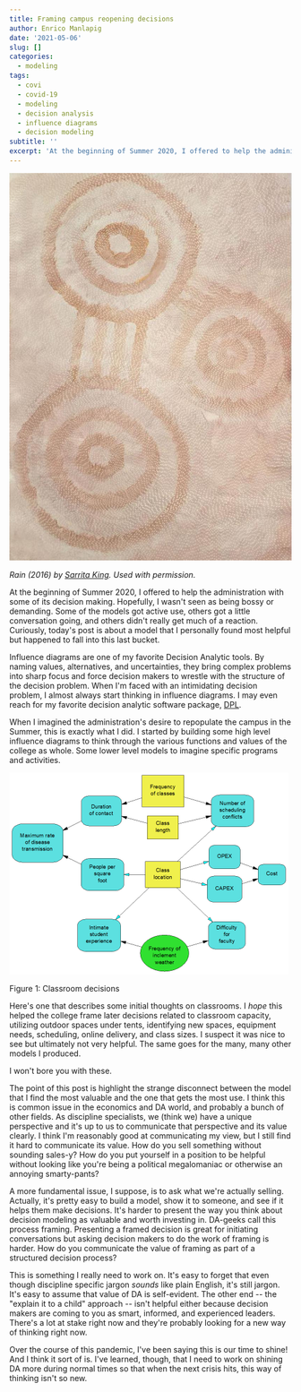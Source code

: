 ```yaml
---
title: Framing campus reopening decisions
author: Enrico Manlapig
date: '2021-05-06'
slug: []
categories:
  - modeling
tags:
  - covi
  - covid-19
  - modeling
  - decision analysis
  - influence diagrams
  - decision modeling
subtitle: ''
excerpt: 'At the beginning of Summer 2020, I offered to help the administration with some of its decision making'
---
```





![contemporary aboriginal art](featured.jpeg)

*Rain (2016) by [Sarrita King](https://artisticsolutionsgroup.com.au/). Used with permission.*


At the beginning of Summer 2020, I offered to help the administration with some of its decision making.  Hopefully, I wasn't seen as being bossy or demanding. Some of the models got active use, others got a little conversation going, and others didn't really get much of a reaction.  Curiously, today's post is about a model that I personally found most helpful but happened to fall into this last bucket.

Influence diagrams are one of my favorite Decision Analytic tools.  By naming values, alternatives, and uncertainties, they bring complex problems into sharp focus and force decision makers to wrestle with the structure of the decision problem.  When I'm faced with an intimidating decision problem, I almost always start thinking in influence diagrams.  I may even reach for my favorite decision analytic software package, [DPL](https://www.syncopation.com/).

When I imagined the administration's desire to repopulate the campus in the Summer, this is exactly what I did.  I started by building some high level influence diagrams to think through the various functions and values of the college as whole. Some lower level models to imagine specific programs and activities. 

<div class="figure">
<img src="images/class_decisions.png" alt="Classroom decisions" width="498" />
<p class="caption">Figure 1: Classroom decisions</p>
</div>

Here's one that describes some initial thoughts on classrooms.  I *hope* this helped the college frame later decisions related to classroom capacity, utilizing outdoor spaces under tents, identifying new spaces, equipment needs, scheduling, online delivery, and class sizes. I suspect it was nice to see but ultimately not very helpful.  The same goes for the many, many other models I produced. 

I won't bore you with these.

The point of this post is highlight the strange disconnect between the model that I find the most valuable and the one that gets the most use. I think this is common issue in the economics and DA world, and probably a bunch of other fields. As discipline specialists, we (think we) have a unique perspective and it's up to us to communicate that perspective and its value clearly. I think I'm reasonably good at communicating my view, but I still find it hard to communicate its value.  How do you sell something without sounding sales-y? How do you put yourself in a position to be helpful without looking like you're being a political megalomaniac or otherwise an annoying smarty-pants?  

A more fundamental issue, I suppose, is to ask what we're actually selling. Actually, it's pretty easy to build a model, show it to someone, and see if it helps them make decisions. It's harder to present the way you think about decision modeling as valuable and worth investing in. DA-geeks call this process framing.  Presenting a framed decision is great for initiating conversations but asking decision makers to do the work of framing is harder. How do you communicate the value of framing as part of a structured decision process?

This is something I really need to work on. It's easy to forget that even though discipline specific jargon *sounds* like plain English, it's still jargon.  It's easy to assume that value of DA is self-evident.  The other end -- the "explain it to a child" approach -- isn't helpful either because decision makers are coming to you as smart, informed, and experienced leaders.  There's a lot at stake right now and they're probably looking for a new way of thinking right now.  

Over the course of this pandemic, I've been saying this is our time to shine!  And I think it sort of is.  I've learned, though, that I need to work on shining DA more during normal times so that when the next crisis hits, this way of thinking isn't so new.


